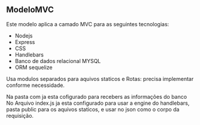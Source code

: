 ## ModeloMVC

Este modelo aplica a camado MVC para as seguintes tecnologias:
- Nodejs
- Express
- CSS
- Handlebars
- Banco de dados relacional MYSQL
- ORM sequelize

Usa modulos separados para aquivos staticos e Rotas: precisa implementar conforme necessidade.

Na pasta com ja esta cofigurado para recebers as informações do banco
No Arquivo index.js ja esta configurado para usar a engine do handlebars, pasta public para os aquivos staticos, e usar no json como o corpo da requisição.

